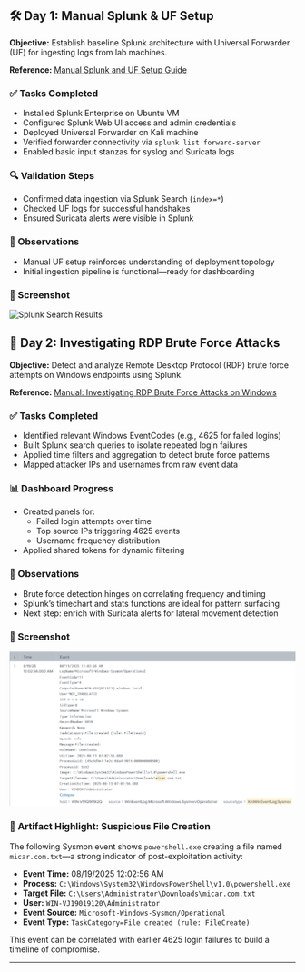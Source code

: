 ## 🛠️ Day 1: Manual Splunk & UF Setup

**Objective:** Establish baseline Splunk architecture with Universal Forwarder (UF) for ingesting logs from lab machines.

**Reference:** [Manual Splunk and UF Setup Guide](https://www.notion.so/Manual-Splunk-and-UF-Set-up-255829fa6c4d80409910edf6bc1611d9)

### ✅ Tasks Completed
- Installed Splunk Enterprise on Ubuntu VM
- Configured Splunk Web UI access and admin credentials
- Deployed Universal Forwarder on Kali machine
- Verified forwarder connectivity via `splunk list forward-server`
- Enabled basic input stanzas for syslog and Suricata logs

### 🔍 Validation Steps
- Confirmed data ingestion via Splunk Search (`index=*`)
- Checked UF logs for successful handshakes
- Ensured Suricata alerts were visible in Splunk

### 🧠 Observations
- Manual UF setup reinforces understanding of deployment topology
- Initial ingestion pipeline is functional—ready for dashboarding

### 📸 Screenshot
![Splunk Search Results](https://copilot.microsoft.com/th/id/BCO.2947d3c6-ebc8-4207-9eba-6b28a18b3422.png)

## 🔐 Day 2: Investigating RDP Brute Force Attacks

**Objective:** Detect and analyze Remote Desktop Protocol (RDP) brute force attempts on Windows endpoints using Splunk.

**Reference:** [Manual: Investigating RDP Brute Force Attacks on Windows](https://www.notion.so/Manual-Investigating-RDP-Brute-Force-Attacks-on-Windows-250829fa6c4d80d6adccd8599ea0b066)

### ✅ Tasks Completed
- Identified relevant Windows EventCodes (e.g., 4625 for failed logins)
- Built Splunk search queries to isolate repeated login failures
- Applied time filters and aggregation to detect brute force patterns
- Mapped attacker IPs and usernames from raw event data

### 📊 Dashboard Progress
- Created panels for:
  - Failed login attempts over time
  - Top source IPs triggering 4625 events
  - Username frequency distribution
- Applied shared tokens for dynamic filtering

### 🧠 Observations
- Brute force detection hinges on correlating frequency and timing
- Splunk’s timechart and stats functions are ideal for pattern surfacing
- Next step: enrich with Suricata alerts for lateral movement detection

### 📸 Screenshot
![Sysmon Event Log showing suspicious file creation](https://github.com/weipei38/Portfolio/blob/main/Screenshot%202025-08-19%20075225.png?raw=true)

### 🧾 Artifact Highlight: Suspicious File Creation

The following Sysmon event shows `powershell.exe` creating a file named `micar.com.txt`—a strong indicator of post-exploitation activity:

- **Event Time:** 08/19/2025 12:02:56 AM  
- **Process:** `C:\Windows\System32\WindowsPowerShell\v1.0\powershell.exe`  
- **Target File:** `C:\Users\Administrator\Downloads\micar.com.txt`  
- **User:** `WIN-VJ19019120\Administrator`  
- **Event Source:** `Microsoft-Windows-Sysmon/Operational`  
- **Event Type:** `TaskCategory=File created (rule: FileCreate)`

This event can be correlated with earlier 4625 login failures to build a timeline of compromise.

---

